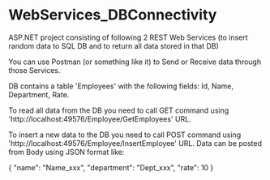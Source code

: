 # WebServices_DBConnectivity
ASP.NET project consisting of following 2 REST Web Services (to insert random data to SQL DB and to return all data stored in that DB)

You can use Postman (or something like it) to Send or Receive data through those Services.

DB contains a table 'Employees' with the following fields:
Id, Name, Department, Rate.

To read all data from the DB you need to call GET command using 'http://localhost:49576/Employee/GetEmployees' URL.

To insert a new data to the DB you need to call POST command using 'http://localhost:49576/Employee/InsertEmployee' URL. Data can be posted from Body using JSON format like: 

{
	"name": "Name_xxx",
	"department": "Dept_xxx",
	"rate": 10
}
